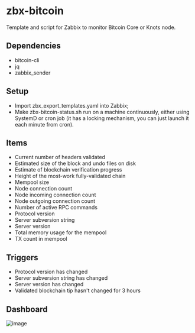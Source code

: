 # zbx-bitcoin

Template and script for Zabbix to monitor Bitcoin Core or Knots node.

## Dependencies

* bitcoin-cli
* jq
* zabbix_sender

## Setup

* Import zbx_export_templates.yaml into Zabbix;
* Make zbx-bitcoin-status.sh run on a machine continuously, either using SystemD or cron job (it has a locking mechanism, you can just launch it each minute from cron).

## Items

* Current number of headers validated
* Estimated size of the block and undo files on disk
* Estimate of blockchain verification progress
* Height of the most-work fully-validated chain
* Mempool size
* Node connection count
* Node incoming connection count
* Node outgoing connection count
* Number of active RPC commands
* Protocol version
* Server subversion string
* Server version
* Total memory usage for the mempool
* TX count in mempool

## Triggers

* Protocol version has changed
* Server subversion string has changed
* Server version has changed
* Validated blockchain tip hasn't changed for 3 hours

## Dashboard

![image](https://user-images.githubusercontent.com/4500994/229270913-573e89da-7624-4aba-914d-f505beb3b758.png)
